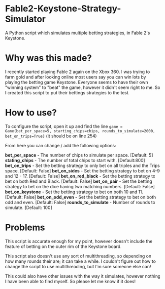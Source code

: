 # Fable2-Keystone-Strategy-Simulator
A Python script which simulates multiple betting strategies, in Fable 2's Keystone.

# Why was this made?
I recently started playing Fable 2 again on the Xbox 360. I was trying to farm gold and after looking online most users say you can win lots by playing the betting game Keystone. Everyone seems to have their own "winning system" to "beat" the game, however it didn't seem right to me. So I created this script to put their bettings strategies to the test.

# How to use?
To configure the script, open it up and find the line 
`game = Game(bet_per_space=5, starting_chips=chips, rounds_to_simulate=2000, bet_on_trips=True)` (it should be on line 254)

From here you can change / add the following options:

**bet_per_space** - The number of chips to simulate per space. [Default: 5]
**stating_chips** - The number of total chips to start with. [Default:800]
**bet_on_trips** - Set the betting strategy to only bet on all triples and the Trips space. [Default: False]
**bet_on_sides** - Set the betting strategy to bet on 4-9 and 12 - 17. [Default: False]
**bet_on_red_black** - Set the betting strategy to bet on both Red and Black. [Default: False]
**bet_on_pair** - Set the betting strategy to bet on the dice having two matching numbers. [Default: False]
**bet_on_keystone** - Set the betting strategy to bet on both 10 and 11. [Default: False]
**bet_on_odd_even** - Set the betting strategy to bet on both odd and even. [Default: False]
**rounds_to_simulate** - Number of rounds to simulate. [Default: 100]

# Problems
This script is accurate enough for my point, however doesn't include the feature of betting on the outer rim of the Keystone board.

This script also doesn't use any sort of multithreading, so depending on how many rounds their are; it can take a while. I couldn't figure out how to change the script to use multithreading, but I'm sure someone else can!

This could also have other issues with the way it simulates, however nothing I have been able to find myself. So please let me know if it does!
